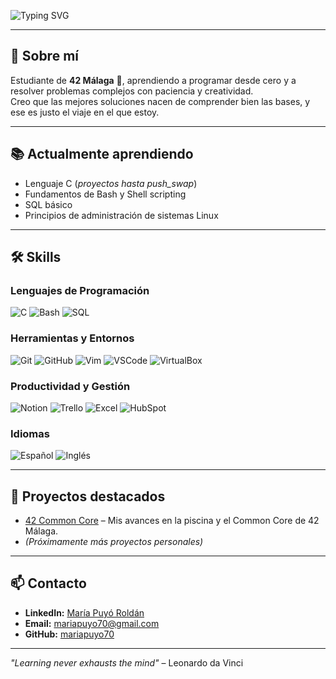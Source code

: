 <!-- Banner animado -->
![Typing SVG](https://readme-typing-svg.herokuapp.com?font=Fira+Code&size=28&pause=500&color=F7F7F7&background=000000&center=true&vCenter=true&width=800&lines=Hi%2C+I'm+Mar%C3%ADa+Puy%C3%B3+Rold%C3%A1n!;42+M%C3%A1laga+Student+%F0%9F%9A%80;Learning+to+build+things+from+scratch+%F0%9F%92%BB)

---

## 👋 Sobre mí
Estudiante de **42 Málaga** 🚀, aprendiendo a programar desde cero y a resolver problemas complejos con paciencia y creatividad.  
Creo que las mejores soluciones nacen de comprender bien las bases, y ese es justo el viaje en el que estoy.

---

## 📚 Actualmente aprendiendo
- Lenguaje C (*proyectos hasta push_swap*)
- Fundamentos de Bash y Shell scripting
- SQL básico
- Principios de administración de sistemas Linux

---

## 🛠️ Skills

### Lenguajes de Programación
![C](https://img.shields.io/badge/C-Intermedio-blue?logo=c&logoColor=white)
![Bash](https://img.shields.io/badge/Bash-Básico-yellow?logo=gnu-bash&logoColor=white)
![SQL](https://img.shields.io/badge/SQL-Básico-lightgrey?logo=postgresql&logoColor=white)

### Herramientas y Entornos
![Git](https://img.shields.io/badge/Git-Básico-orange?logo=git&logoColor=white)
![GitHub](https://img.shields.io/badge/GitHub-Básico-lightgrey?logo=github)
![Vim](https://img.shields.io/badge/Vim-Básico-green?logo=vim&logoColor=white)
![VSCode](https://img.shields.io/badge/VSCode-Básico-blue?logo=visual-studio-code&logoColor=white)
![VirtualBox](https://img.shields.io/badge/VirtualBox-Básico-lightgrey?logo=virtualbox&logoColor=white)

### Productividad y Gestión
![Notion](https://img.shields.io/badge/Notion-Avanzado-black?logo=notion&logoColor=white)
![Trello](https://img.shields.io/badge/Trello-Básico-blue?logo=trello&logoColor=white)
![Excel](https://img.shields.io/badge/Excel-Intermedio-green?logo=microsoft-excel&logoColor=white)
![HubSpot](https://img.shields.io/badge/HubSpot-Intermedio-orange?logo=hubspot&logoColor=white)

### Idiomas
![Español](https://img.shields.io/badge/Español-Nativo-red?logo=google-translate&logoColor=white)
![Inglés](https://img.shields.io/badge/Inglés-C1-blue?logo=google-translate&logoColor=white)

---

## 📌 Proyectos destacados
- [42 Common Core](https://github.com/mariapuyo70/42-Common-Core) – Mis avances en la piscina y el Common Core de 42 Málaga.  
- *(Próximamente más proyectos personales)*

---

## 📫 Contacto
- **LinkedIn:** [María Puyó Roldán](https://www.linkedin.com/in/maria-puyo-roldan)  
- **Email:** mariapuyo70@gmail.com  
- **GitHub:** [mariapuyo70](https://github.com/mariapuyo70)

---

*"Learning never exhausts the mind"* – Leonardo da Vinci
